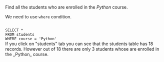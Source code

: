 Find all the students who are enrolled in the _Python_ course.

We need to use `where` condition.

<codeblock language="sql" dbName="students1.db" type="lesson">
<code>
SELECT *
FROM students
WHERE course = 'Python'
</code>
</codeblock>If you click on "students" tab you can see that the students table has 18 records.
However out of 18 there are only 3 students whose are enrolled in the _Python_ course.

<!-- test sql changes via webhook -->
